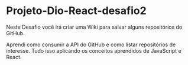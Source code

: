 # Projeto-Dio-React-desafio2

Neste Desafio você irá criar uma Wiki para salvar alguns repositórios do GitHub. 

Aprendi como consumir a API do GitHub e como listar repositórios de interesse. Tudo isso aplicando os conceitos aprendidos de JavaScript e React.
